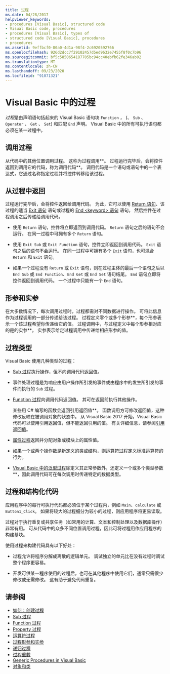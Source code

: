 ```yaml
---
title: 过程
ms.date: 04/28/2017
helpviewer_keywords:
- procedures [Visual Basic], structured code
- Visual Basic code, procedures
- procedures [Visual Basic], types of
- structured code [Visual Basic], procedures
- procedures
ms.assetid: 9effbcf0-80a0-4d1a-98f4-2c6920592766
ms.openlocfilehash: 926d2dcc7f29102457d5ed9632e7455f8f0c7b96
ms.sourcegitcommit: bf5c5850654187705bc94cc40ebfb62fe346ab02
ms.translationtype: MT
ms.contentlocale: zh-CN
ms.lasthandoff: 09/23/2020
ms.locfileid: "91071321"
---
```

# <a name="procedures-in-visual-basic"></a>Visual Basic 中的过程

*过程*是由声明语句括起来的 Visual Basic 语句块 `Function` ， (、 `Sub` 、 `Operator` 、 `Get` 、 `Set`) 和匹配 `End` 声明。 Visual Basic 中的所有可执行语句都必须在某一过程中。  
  
## <a name="calling-a-procedure"></a>调用过程  

 从代码中的其他位置调用过程。 这称为过程调用**。 过程运行完毕后，会将控件返回到调用它的代码，称为调用代码**。 调用代码是一个语句或语句中的一个表达式，它通过名称指定过程并将控件转移给该过程。  
  
## <a name="returning-from-a-procedure"></a>从过程中返回  

 过程运行完毕后，会将控件返回给调用代码。 为此，它可以使用 [Return 语句](../../../language-reference/statements/return-statement.md)、该过程的适当 [Exit 语句](../../../language-reference/statements/exit-statement.md) 语句或过程的 [End \<keyword> 语句](../../../language-reference/statements/end-keyword-statement.md) 语句。 然后控件在过程调用之后传递给调用代码。  
  
- 使用 `Return` 语句，控件将立即返回到调用代码。 `Return` 语句之后的语句不会运行。 在同一过程中可拥有多个 `Return` 语句。  
  
- 使用 `Exit Sub` 或 `Exit Function` 语句，控件立即返回到调用代码。 `Exit` 语句之后的语句不会运行。 在同一过程中可拥有多个 `Exit` 语句，也可混合 `Return` 和 `Exit` 语句。  
  
- 如果一个过程没有 `Return` 或 `Exit` 语句，则在过程主体的最后一个语句之后以 `End Sub` 或 `End Function`、`End Get` 或 `End Set` 语句结尾。 `End` 语句立即将控件返回到调用代码。 一个过程中只能有一个 `End` 语句。  
  
## <a name="parameters-and-arguments"></a>形参和实参  

 在大多数情况下，每次调用过程时，过程都需对不同数据进行操作。 可将此信息作为过程调用的一部分传递给该过程。 过程定义零个或多个形参**，每个形参表示一个该过程希望你传递给它的值。 过程调用中，与过程定义中每个形参相对应的是的实参**。 实参表示给定过程调用中传递给相应形参的值。  
  
## <a name="types-of-procedures"></a>过程类型  

 Visual Basic 使用几种类型的过程：  
  
- [Sub 过程](./sub-procedures.md)执行操作，但不向调用代码返回值。  
  
- 事件处理过程是为响应由用户操作所引发的事件或由程序中的发生所引发的事件而执行的 `Sub` 过程。  
  
- [Function 过程](./function-procedures.md)向调用代码返回值。 其可在返回前执行其他操作。

    某些用 C# 编写的函数会返回引用返回值**。 函数调用方可修改返回值，这种修改反映在被调用对象的状态中。 从 Visual Basic 2017 开始，Visual Basic 代码可以使用引用返回值，但不能返回引用的值。 有关详细信息，请参阅[引用返回值](ref-return-values.md)。
  
- [属性过程](./property-procedures.md)返回并分配对象或模块上的属性值。  
  
- 如果一个或两个操作数是新定义的类或结构，则[运算符过程](./operator-procedures.md)定义标准运算符的行为。  
  
- [Visual Basic 中的泛型过程](../data-types/generic-procedures.md)除定义其正常参数外，还定义一个或多个类型参数**，因此调用代码可在每次调用时传递特定的数据类型。  
  
## <a name="procedures-and-structured-code"></a>过程和结构化代码  

 应用程序中的每行可执行代码都必须位于某个过程内，例如 `Main`、`calculate` 或 `Button1_Click`。 如果将较大的过程细分为较小的过程，则应用程序将更易读取。  
  
 过程对于执行重复或共享任务（如常用的计算、文本和控制处理以及数据库操作）非常有用。 可从代码中的众多不同位置调用过程，因此可将过程用作应用程序的构建基块。  
  
 使用过程来构建代码具有以下好处：  
  
- 过程允许将程序分解成离散的逻辑单元。 调试独立的单元比在没有过程时调试整个程序更容易。  
  
- 开发可供某一程序使用的过程后，也可在其他程序中使用它们，通常只需很少修改或无需修改。 这有助于避免代码重复。  
  
## <a name="see-also"></a>请参阅

- [如何：创建过程](./how-to-create-a-procedure.md)
- [Sub 过程](./sub-procedures.md)
- [Function 过程](./function-procedures.md)
- [Property 过程](./property-procedures.md)
- [运算符过程](./operator-procedures.md)
- [过程形参和实参](./procedure-parameters-and-arguments.md)
- [递归过程](./recursive-procedures.md)
- [过程重载](./procedure-overloading.md)
- [Generic Procedures in Visual Basic](../data-types/generic-procedures.md)
- [对象和类](../objects-and-classes/index.md)
